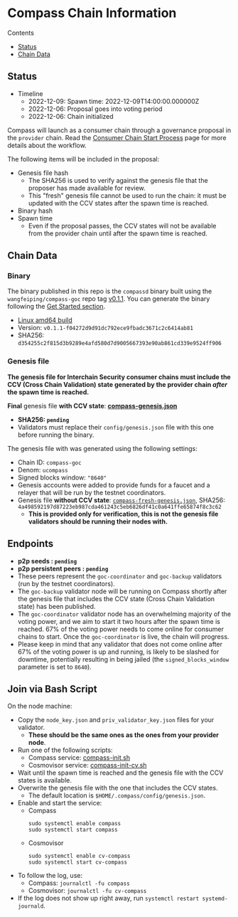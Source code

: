 # Compass Chain Information

Contents

* [Status](#status)
* [Chain Data](#chain-data)

## Status

* Timeline
  * 2022-12-09: Spawn time: 2022-12-09T14:00:00.000000Z 
  * 2022-12-06: Proposal goes into voting period
  * 2022-12-06: Chain initialized

Compass will launch as a consumer chain through a governance proposal in the `provider` chain. Read the [Consumer Chain Start Process](https://github.com/WALL-E/ics-compass/blob/main/Consumer-Chain-Start-Process.md) page for more details about the workflow.

The following items will be included in the proposal:
* Genesis file hash
  * The SHA256 is used to verify against the genesis file that the proposer has made available for review.
  * This "fresh" genesis file cannot be used to run the chain: it must be updated with the CCV states after the spawn time is reached.
* Binary hash
* Spawn time
  * Even if the proposal passes, the CCV states will not be available from the provider chain until after the spawn time is reached.

## Chain Data

### Binary

The binary published in this repo is the `compassd` binary built using the `wangfeiping/compass-goc` repo tag [v0.1.1](https://github.com/wangfeiping/compass-goc/releases/tag/v0.1.1). You can generate the binary following the [Get Started section](https://github.com/wangfeiping/compass-goc#build-and-run-instructions).

  * [Linux amd64 build](compassd)
  * Version: `v0.1.1-f04272d9d91dc792ece9fbadc3671c2c6414ab81`
  * SHA256: `d354255c2f815d3b9289e4afd580d7d9005667393e90ab861cd339e9524ff906`

### Genesis file

**The genesis file for Interchain Security consumer chains must include the CCV (Cross Chain Validation) state generated by the provider chain _after_ the spawn time is reached.**

**Final** genesis file **with CCV state**: **[compass-genesis.json](compass-genesis.json)**
- **SHA256: `pending`**
- Validators must replace their `config/genesis.json` file with this one before running the binary.

The genesis file with was generated using the following settings:

* Chain ID: `compass-goc`
* Denom: `ucompass`
* Signed blocks window: `"8640"`
* Genesis accounts were added to provide funds for a faucet and a relayer that will be run by the testnet coordinators.
* Genesis file **without CCV state**: [`compass-fresh-genesis.json`](compass-fresh-genesis.json), SHA256: `4a498592197d87223eb987cda461243c5eb6826df41c0a641ffe65874f8c3c62`
  * **This is provided only for verification, this is not the genesis file validators should be running their nodes with.**

## Endpoints

* **p2p seeds : `pending`**
* **p2p persistent peers : `pending`**
* These peers represent the `goc-coordinator` and `goc-backup` validators (run by the testnet coordinators). 
* The `goc-backup` validator node will be running on Compass shortly after the genesis file that includes the CCV state (Cross Chain Validation state) has been published.
* The `goc-coordinator` validator node has an overwhelming majority of the voting power, and we aim to start it two hours after the spawn time is reached. 67% of the voting power needs to come online for consumer chains to start. Once the `goc-coordinator` is live, the chain will progress.
* Please keep in mind that any validator that does not come online after 67% of the voting power is up and running, is likely to be slashed for downtime, potentially resulting in being jailed (the `signed_blocks_window` parameter is set to `8640`).

## Join via Bash Script

On the node machine:
- Copy the `node_key.json` and `priv_validator_key.json` files for your validator.
  - **These should be the same ones as the ones from your provider node**.
- Run one of the following scripts:
  - Compass service: [compass-init.sh](compass-init.sh)
  - Cosmovisor service: [compass-init-cv.sh](compass-init-cv.sh)
- Wait until the spawn time is reached and the genesis file with the CCV states is available.
- Overwrite the genesis file with the one that includes the CCV states.
  - The default location is `$HOME/.compass/config/genesis.json`.
- Enable and start the service:
  - Compass
    ```
    sudo systemctl enable compass
    sudo systemctl start compass
    ```
  - Cosmovisor
    ```
    sudo systemctl enable cv-compass
    sudo systemctl start cv-compass
    ```
- To follow the log, use:
  - Compass: `journalctl -fu compass`
  - Cosmovisor: `journalctl -fu cv-compass`
- If the log does not show up right away, run `systemctl restart systemd-journald`.
